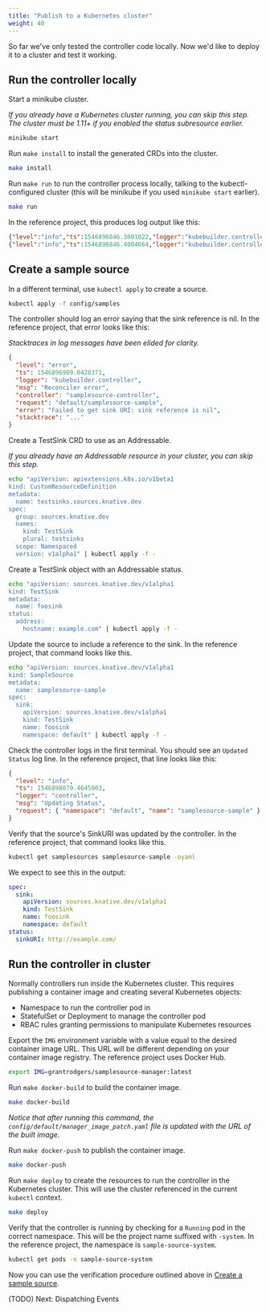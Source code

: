 ```yaml
---
title: "Publish to a Kubernetes cluster"
weight: 40
---
```


So far we've only tested the controller code locally. Now we'd like to deploy it
to a cluster and test it working.

## Run the controller locally

Start a minikube cluster.

_If you already have a Kubernetes cluster running, you can skip this step. The
cluster must be 1.11+ if you enabled the status subresource earlier._

```sh
minikube start
```

Run `make install` to install the generated CRDs into the cluster.

```sh
make install
```

Run `make run` to run the controller process locally, talking to the
kubectl-configured cluster (this will be minikube if you used `minikube start`
earlier).

```sh
make run
```

In the reference project, this produces log output like this:

```json
{"level":"info","ts":1546896846.3001022,"logger":"kubebuilder.controller","msg":"Starting Controller","controller":"samplesource-controller"}
{"level":"info","ts":1546896846.4004664,"logger":"kubebuilder.controller","msg":"Starting workers","controller":"samplesource-controller","worker count":1}
```

## Create a sample source

In a different terminal, use `kubectl apply` to create a source.

```sh
kubectl apply -f config/samples
```

The controller should log an error saying that the sink reference is nil. In the
reference project, that error looks like this:

_Stacktraces in log messages have been elided for clarity._

```json
{
  "level": "error",
  "ts": 1546896989.0428371,
  "logger": "kubebuilder.controller",
  "msg": "Reconciler error",
  "controller": "samplesource-controller",
  "request": "default/samplesource-sample",
  "error": "Failed to get sink URI: sink reference is nil",
  "stacktrace": "..."
}
```

Create a TestSink CRD to use as an Addressable.

_If you already have an Addressable resource in your cluster, you can skip this
step._

```sh
echo "apiVersion: apiextensions.k8s.io/v1beta1
kind: CustomResourceDefinition
metadata:
  name: testsinks.sources.knative.dev
spec:
  group: sources.knative.dev
  names:
    kind: TestSink
    plural: testsinks
  scope: Namespaced
  version: v1alpha1" | kubectl apply -f -
```

Create a TestSink object with an Addressable status.

```sh
echo "apiVersion: sources.knative.dev/v1alpha1
kind: TestSink
metadata:
  name: foosink
status:
  address:
    hostname: example.com" | kubectl apply -f -
```

Update the source to include a reference to the sink. In the reference project,
that command looks like this.

```sh
echo "apiVersion: sources.knative.dev/v1alpha1
kind: SampleSource
metadata:
  name: samplesource-sample
spec:
  sink:
    apiVersion: sources.knative.dev/v1alpha1
    kind: TestSink
    name: foosink
    namespace: default" | kubectl apply -f -
```

Check the controller logs in the first terminal. You should see an
`Updated Status` log line. In the reference project, that line looks like this:

```json
{
  "level": "info",
  "ts": 1546898070.4645903,
  "logger": "controller",
  "msg": "Updating Status",
  "request": { "namespace": "default", "name": "samplesource-sample" }
}
```

Verify that the source's SinkURI was updated by the controller. In the reference
project, that command looks like this.

```sh
kubectl get samplesources samplesource-sample -oyaml
```

We expect to see this in the output:

```yaml
spec:
  sink:
    apiVersion: sources.knative.dev/v1alpha1
    kind: TestSink
    name: foosink
    namespace: default
status:
  sinkURI: http://example.com/
```

## Run the controller in cluster

Normally controllers run inside the Kubernetes cluster. This requires publishing
a container image and creating several Kubernetes objects:

- Namespace to run the controller pod in
- StatefulSet or Deployment to manage the controller pod
- RBAC rules granting permissions to manipulate Kubernetes resources

Export the `IMG` environment variable with a value equal to the desired
container image URL. This URL will be different depending on your container
image registry. The reference project uses Docker Hub.

```sh
export IMG=grantrodgers/samplesource-manager:latest
```

Run `make docker-build` to build the container image.

```sh
make docker-build
```

_Notice that after running this command, the
`config/default/manager_image_patch.yaml` file is updated with the URL of the
built image._

Run `make docker-push` to publish the container image.

```sh
make docker-push
```

Run `make deploy` to create the resources to run the controller in the
Kubernetes cluster. This will use the cluster referenced in the current
`kubectl` context.

```sh
make deploy
```

Verify that the controller is running by checking for a `Running` pod in the
correct namespace. This will be the project name suffixed with `-system`. In the
reference project, the namespace is `sample-source-system`.

```sh
kubectl get pods -n sample-source-system
```

Now you can use the verification procedure outlined above in
[Create a sample source](#create-a-sample-source).

(TODO) Next: Dispatching Events
